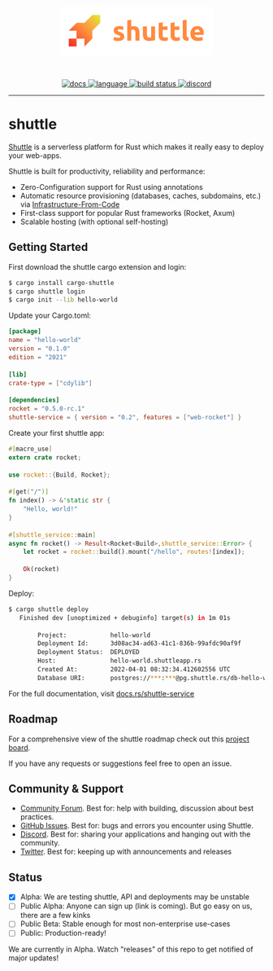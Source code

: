 <p align="center">
<img width="300" src="https://raw.githubusercontent.com/getsynth/shuttle/master/resources/logo-rectangle-transparent.png"/>
</p>
<br>
<p align=center>
  <a href="https://docs.rs/shuttle-service">
    <img alt="docs" src="https://img.shields.io/badge/doc-reference-orange">
  </a>
  <a href="https://github.com/getsynth/shuttle/search?l=rust">
    <img alt="language" src="https://img.shields.io/badge/language-Rust-orange.svg">
  </a>
  <a href="https://github.com/getsynth/shuttle/actions">
    <img alt="build status" src="https://img.shields.io/github/workflow/status/getsynth/shuttle/cargo-test"/>
  </a>
  <a href="https://discord.gg/H33rRDTm3p">
    <img alt="discord" src="https://img.shields.io/discord/803236282088161321?logo=discord"/>
  </a>
</p>

---

# shuttle

[Shuttle](https://www.shuttle.rs/) is a serverless platform for Rust which makes it really easy to 
deploy your web-apps.

Shuttle is built for productivity, reliability and performance:
- Zero-Configuration support for Rust using annotations
- Automatic resource provisioning (databases, caches, subdomains, etc.) via [Infrastructure-From-Code](https://www.shuttle.rs/blog/2022/05/09/ifc)
- First-class support for popular Rust frameworks (Rocket, Axum)
- Scalable hosting (with optional self-hosting)


## Getting Started

First download the shuttle cargo extension and login:

```bash
$ cargo install cargo-shuttle
$ cargo shuttle login
$ cargo init --lib hello-world
```

Update your Cargo.toml:

```toml
[package]
name = "hello-world"
version = "0.1.0"
edition = "2021"

[lib]
crate-type = ["cdylib"]

[dependencies]
rocket = "0.5.0-rc.1"
shuttle-service = { version = "0.2", features = ["web-rocket"] }
```


Create your first shuttle app:

```rust
#[macro_use]
extern crate rocket;

use rocket::{Build, Rocket};

#[get("/")]
fn index() -> &'static str {
    "Hello, world!"
}

#[shuttle_service::main]
async fn rocket() -> Result<Rocket<Build>,shuttle_service::Error> {
    let rocket = rocket::build().mount("/hello", routes![index]);

    Ok(rocket)
}
```

Deploy:

```bash
$ cargo shuttle deploy
   Finished dev [unoptimized + debuginfo] target(s) in 1m 01s

        Project:            hello-world
        Deployment Id:      3d08ac34-ad63-41c1-836b-99afdc90af9f
        Deployment Status:  DEPLOYED
        Host:               hello-world.shuttleapp.rs
        Created At:         2022-04-01 08:32:34.412602556 UTC
        Database URI:       postgres://***:***@pg.shuttle.rs/db-hello-world
```

For the full documentation, visit [docs.rs/shuttle-service](https://docs.rs/shuttle-service)

## Roadmap

For a comprehensive view of the shuttle roadmap check out this [project board](https://github.com/orgs/shuttle-hq/projects/4).

If you have any requests or suggestions feel free to open an issue.

## Community & Support

- [Community Forum](https://github.com/getsynth/shuttle/discussions). Best for: help with building, discussion about best practices.
- [GitHub Issues](https://github.com/getsynth/shuttle/issues). Best for: bugs and errors you encounter using Shuttle.
- [Discord](https://discord.gg/H33rRDTm3p). Best for: sharing your applications and hanging out with the community.
- [Twitter](https://twitter.com/shuttle_dev). Best for: keeping up with announcements and releases

## Status

- [x] Alpha: We are testing shuttle, API and deployments may be unstable
- [ ] Public Alpha: Anyone can sign up (link is coming). But go easy on us, there are a few kinks
- [ ] Public Beta: Stable enough for most non-enterprise use-cases
- [ ] Public: Production-ready!

We are currently in Alpha. Watch "releases" of this repo to get notified of major updates!


